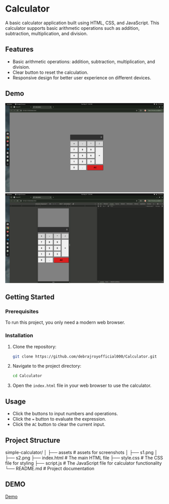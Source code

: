 # Calculator

A basic calculator application built using HTML, CSS, and JavaScript. This calculator supports basic arithmetic operations such as addition, subtraction, multiplication, and division.

## Features

- Basic arithmetic operations: addition, subtraction, multiplication, and division.
- Clear button to reset the calculation.
- Responsive design for better user experience on different devices.

## Demo

![s1](./assets/s1.png)
![s2](./assets/s2.png)

## Getting Started

### Prerequisites

To run this project, you only need a modern web browser.

### Installation

1. Clone the repository:
   ```bash
   git clone https://github.com/debrajroyofficial000/Calculator.git
   ```
2. Navigate to the project directory:
   ```bash
   cd Calculator
   ```
3. Open the `index.html` file in your web browser to use the calculator.

## Usage

- Click the buttons to input numbers and operations.
- Click the `=` button to evaluate the expression.
- Click the `AC` button to clear the current input.

## Project Structure

simple-calculator/
│
├── assets # assets for screenshots
│ ├── s1.png
│ ├── s2.png
├── index.html # The main HTML file
├── style.css # The CSS file for styling
├── script.js # The JavaScript file for calculator functionality
└── README.md # Project documentation

## DEMO

[Demo]()
